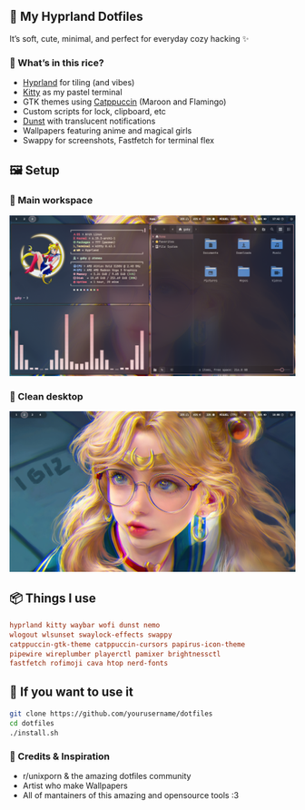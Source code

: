 ## 🌸 My Hyprland Dotfiles

It’s soft, cute, minimal, and perfect for everyday cozy hacking ✨

### 🧷 What’s in this rice?

- [Hyprland](https://github.com/hyprwm/Hyprland) for tiling (and vibes)
- [Kitty](https://github.com/kovidgoyal/kitty) as my pastel terminal
- GTK themes using [Catppuccin](https://github.com/catppuccin) (Maroon and Flamingo)
- Custom scripts for lock, clipboard, etc
- [Dunst](https://github.com/dunst-project/dunst) with translucent notifications
- Wallpapers featuring anime and magical girls
- Swappy for screenshots, Fastfetch for terminal flex

## 🖼️ Setup

### 🌸 Main workspace

![screenshot 1](./Screenshots/setup.png)

### 🌙 Clean desktop

![screenshot 2](./Screenshots/clean.png)

## 📦 Things I use

```ini
hyprland kitty waybar wofi dunst nemo
wlogout wlsunset swaylock-effects swappy  
catppuccin-gtk-theme catppuccin-cursors papirus-icon-theme  
pipewire wireplumber playerctl pamixer brightnessctl  
fastfetch rofimoji cava htop nerd-fonts  
```

## 🧚 If you want to use it

```bash
git clone https://github.com/yourusername/dotfiles
cd dotfiles
./install.sh
```

### 💖 Credits & Inspiration

- r/unixporn & the amazing dotfiles community
- Artist who make Wallpapers
- All of mantainers of this amazing and opensource tools :3
